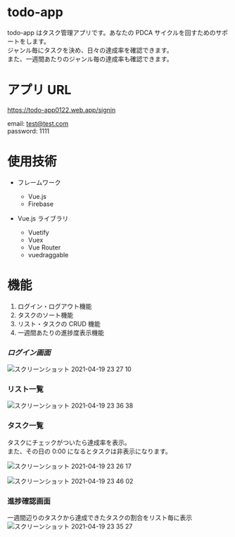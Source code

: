 # todo-app

todo-app はタスク管理アプリです。あなたの PDCA サイクルを回すためのサポートをします。  
ジャンル毎にタスクを決め、日々の達成率を確認できます。  
また、一週間あたりのジャンル毎の達成率も確認できます。

# アプリ URL

https://todo-app0122.web.app/signin

email: test@test.com  
password: 1111

# 使用技術

- フレームワーク

  - Vue.js
  - Firebase

- Vue.js ライブラリ
  - Vuetify
  - Vuex
  - Vue Router
  - vuedraggable

# 機能

1. ログイン・ログアウト機能
2. タスクのソート機能
3. リスト・タスクの CRUD 機能
4. 一週間あたりの進捗度表示機能

### **_ログイン画面_**

![スクリーンショット 2021-04-19 23 27 10](https://user-images.githubusercontent.com/63531246/115252823-c643cb80-a166-11eb-835e-7404248aa24b.png)

### **リスト一覧**

![スクリーンショット 2021-04-19 23 36 38](https://user-images.githubusercontent.com/63531246/115254209-17a08a80-a168-11eb-9435-b4c12b7e7481.png)

### **タスク一覧**

タスクにチェックがついたら達成率を表示。  
また、その日の 0:00 になるとタスクは非表示になります。

![スクリーンショット 2021-04-19 23 26 17](https://user-images.githubusercontent.com/63531246/115252679-a6aca300-a166-11eb-994a-973be19a8219.png)

![スクリーンショット 2021-04-19 23 46 02](https://user-images.githubusercontent.com/63531246/115255622-6864b300-a169-11eb-8149-245d29f4c847.png)

### **進捗確認画面**

一週間辺りのタスクから達成できたタスクの割合をリスト毎に表示
![スクリーンショット 2021-04-19 23 35 27](https://user-images.githubusercontent.com/63531246/115254030-ede76380-a167-11eb-8be3-5e73c12dc385.png)
